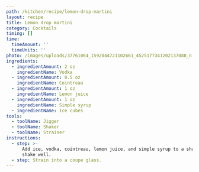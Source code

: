 ```yaml
---
path: /kitchen/recipe/lemon-drop-martini
layout: recipe
title: Lemon drop martini
category: Cocktails
timing: []
time:
  timeAmount: ''
  timeUnits: ''
photo: /images/uploads/37761064_1592044721102661_4525177341202137088_n.jpg
ingredients:
  - ingredientAmount: 2 oz
    ingredientName: Vodka
  - ingredientAmount: 0.5 oz
    ingredientName: Cointreau
  - ingredientAmount: 1 oz
    ingredientName: Lemon juice
  - ingredientAmount: 1 oz
    ingredientName: Simple syrup
  - ingredientName: Ice cubes
tools:
  - toolName: Jigger
  - toolName: Shaker
  - toolName: Strainer
instructions:
  - step: >-
      Add ice, vodka, cointreau, lemon juice, and simple syrup to a shaker and
      shake well.
  - step: Strain into a coupe glass.
---
```

